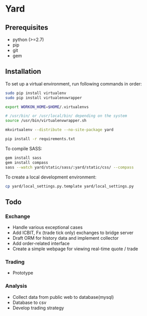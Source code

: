 # Yard

## Prerequisites

- python (>=2.7)
- pip
- git
- gem

## Installation

To set up a virtual environment, run following commands in order:

```bash
sudo pip install virtualenv
sudo pip install virtualenvwrapper

export WORKON_HOME=$HOME/.virtualenvs

# /usr/bin/ or /usr/local/bin/ depending on the system
source /usr/bin/virtualenvwrapper.sh

mkvirtualenv --distribute --no-site-package yard

pip install -r requirements.txt
```


To compile SASS:

```bash
gem install sass
gem install compass
sass --watch yard/static/sass/:yard/static/css/ --compass
```


To create a local development environment:

```bash
cp yard/local_settings.py.template yard/local_settings.py
```

## Todo

### Exchange

- Handle various exceptional cases
- Add ICBIT, Fx (trade tick only) exchanges to bridge server
- Draft ORM for history data and implement collector
- Add order-related interface
- Create a simple webpage for viewing real-time quote / trade

### Trading
- Prototype


### Analysis
- Collect data from public web to database(mysql)
- Database to csv
- Develop trading strategy
